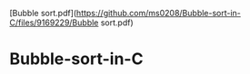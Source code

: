 [Bubble sort.pdf](https://github.com/ms0208/Bubble-sort-in-C/files/9169229/Bubble sort.pdf)
# Bubble-sort-in-C
